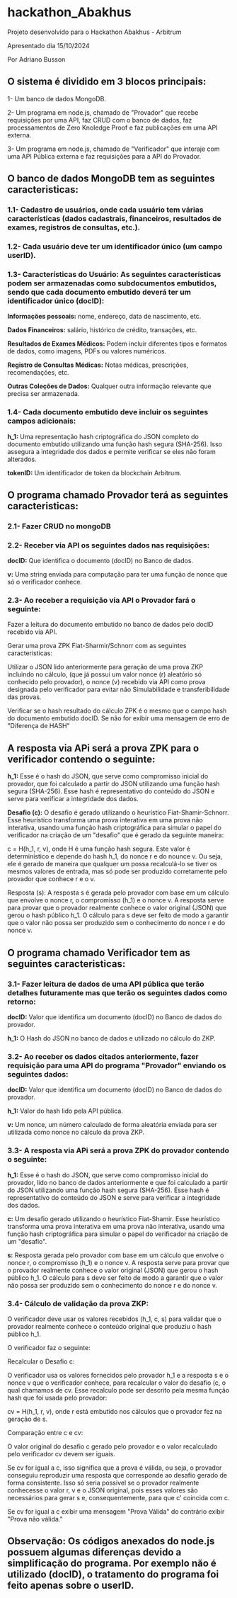 # hackathon_Abakhus
Projeto desenvolvido para o Hackathon Abakhus - Arbitrum

Apresentado dia 15/10/2024

Por Adriano Busson


## O sistema é dividido em 3 blocos principais:
1- Um banco de dados MongoDB.

2- Um programa em node.js, chamado de "Provador" que recebe requisições por uma API, faz CRUD com o banco de dados, faz processamentos de Zero Knoledge Proof e faz publicações em uma API externa.

3- Um programa em node.js, chamado de "Verificador" que interaje com uma API Pública externa e faz requisições para a API do Provador.

## O banco de dados MongoDB tem as seguintes caracteristicas:
### 1.1- Cadastro de usuários, onde cada usuário tem várias características (dados cadastrais, financeiros, resultados de exames, registros de consultas, etc.).
### 1.2- Cada usuário deve ter um identificador único (um campo userID).
### 1.3- Características do Usuário: As seguintes características podem ser armazenadas como subdocumentos embutidos, sendo que cada documento embutido deverá ter um identificador único (docID):
**Informações pessoais:** nome, endereço, data de nascimento, etc.

**Dados Financeiros:** salário, histórico de crédito, transações, etc.

**Resultados de Exames Médicos:** Podem incluir diferentes tipos e formatos de dados, como imagens, PDFs ou valores numéricos.

**Registro de Consultas Médicas:** Notas médicas, prescrições, recomendações, etc.

**Outras Coleções de Dados:** Qualquer outra informação relevante que precisa ser armazenada.

### 1.4- Cada documento embutido deve incluir os seguintes campos adicionais:

**h_1:** Uma representação hash criptográfica do JSON completo do documento embutido utilizando uma função hash segura (SHA-256). Isso assegura a integridade dos dados e permite verificar se eles não foram alterados.

**tokenID:** Um identificador de token da blockchain Arbitrum.

## O programa chamado Provador terá as seguintes caracteristicas:

### 2.1- Fazer CRUD no mongoDB

### 2.2- Receber via API os seguintes dados nas requisições:

**docID:** Que identifica o documento (docID) no Banco de dados.

**v:** Uma string enviada para computação para ter uma função de nonce que só o verificador conhece.

### 2.3- Ao receber a requisição via API o Provador fará o seguinte:

Fazer a leitura do documento embutido no banco de dados pelo docID recebido via API.

Gerar uma prova ZPK Fiat-Sharmir/Schnorr com as seguintes caracteristicas:

Utilizar o JSON lido anteriormente para geração de uma prova ZKP incluindo no cálculo, (que já possui um valor nonce (r) aleatório só conhecido pelo provador), o nonce (v) recebido via API como prova designada pelo verificador para evitar não Simulabilidade e transferibilidade das provas. 

Verificar se o hash resultado do cálculo ZPK é o mesmo que o campo hash do documento embutido docID. Se não for exibir uma mensagem de erro de "Diferença de HASH"

## A resposta via APi será a prova ZPK para o verificador contendo o seguinte:

**h_1:** Esse é o hash do JSON, que serve como compromisso inicial do provador, que foi calculado a partir do JSON utilizando uma função hash segura (SHA-256). Esse hash é representativo do conteúdo do JSON e serve para verificar a integridade dos dados.

**Desafio (c):** O desafio é gerado utilizando o heurístico Fiat-Shamir-Schnorr. Esse heurístico transforma uma prova interativa em uma prova não interativa, usando uma função hash criptográfica para simular o papel do verificador na criação de um "desafio" que é gerado da seguinte maneira:

c = H(h_1, r, v), onde H é uma função hash segura. Este valor é determinístico e depende do hash h_1, do nonce r e do nounce v. Ou seja, ele é gerado de maneira que qualquer um possa recalculá-lo se tiver os mesmos valores de entrada, mas só pode ser produzido corretamente pelo provador que conhece r e o v.

Resposta (s):  A resposta s é gerada pelo provador com base em um cálculo que envolve o nonce r, o compromisso (h_1) e o nonce v. A resposta serve para provar que o provador realmente conhece o valor original (JSON) que gerou o hash público h_1. O cálculo para s deve ser feito de modo a garantir que o valor não possa ser produzido sem o conhecimento do nonce r e do nonce v.
 
## O programa chamado Verificador tem as seguintes caracteristicas:

### 3.1- Fazer leitura de dados de uma API pública que terão detalhes futuramente mas que terão os seguintes dados como retorno:

**docID:** Valor que identifica um documento (docID) no Banco de dados do provador.

**h_1:** O Hash do JSON no banco de dados e utilizado no cálculo do ZKP.

### 3.2- Ao receber os dados citados anteriormente, fazer requisição para uma API do programa "Provador" enviando os seguintes dados:

**docID:** Valor que identifica um documento (docID) no Banco de dados do provador.

**h_1:** Valor do hash lido pela API pública.

**v:** Um nonce, um número calculado de forma aleatória enviada para ser utilizada como nonce no cálculo da prova ZKP.

### 3.3- A resposta via APi será a prova ZPK do provador contendo o seguinte:

**h_1:** Esse é o hash do JSON, que serve como compromisso inicial do provador, lido no banco de dados anteriormente e que foi calculado a partir do JSON utilizando uma função hash segura (SHA-256). Esse hash é representativo do conteúdo do JSON e serve para verificar a integridade dos dados.

**c:** Um desafio gerado utilizando o heurístico Fiat-Shamir. Esse heurístico transforma uma prova interativa em uma prova não interativa, usando uma função hash criptográfica para simular o papel do verificador na criação de um "desafio".

**s:** Resposta gerada pelo provador com base em um cálculo que envolve o nonce r, o compromisso (h_1) e o nonce v. A resposta serve para provar que o provador realmente conhece o valor original (JSON) que gerou o hash público h_1. O cálculo para s deve ser feito de modo a garantir que o valor não possa ser produzido sem o conhecimento do nonce r e do nonce v.

### 3.4- Cálculo de validação da prova ZKP:

O verificador deve usar os valores recebidos (h_1, c, s) para validar que o provador realmente conhece o conteúdo original que produziu o hash público h_1.

O verificador faz o seguinte:

Recalcular o Desafio c:

O verificador usa os valores fornecidos pelo provador h_1 e a resposta s e o nonce v que o verificador conhece, para recalcular o valor do desafio (c, o qual chamamos de cv. Esse recalculo pode ser descrito pela mesma função hash que foi usada pelo provador:

cv = H(h_1, r, v), onde r está embutido nos cálculos que o provador fez na geração de s.

Comparação entre c e cv:

O valor original do desafio c gerado pelo provador e o valor recalculado pelo verificador cv devem ser iguais.

Se cv for igual a c, isso significa que a prova é válida, ou seja, o provador conseguiu reproduzir uma resposta que corresponde ao desafio gerado de forma consistente. Isso só seria possível se o provador realmente conhecesse o valor r, v e o JSON original, pois esses valores são necessários para gerar s e, consequentemente, para que c' coincida com c. 

Se cv for igual a c exibir uma mensagem "Prova Válida" do contrário exibir "Prova não válida."


## Observação: Os códigos anexados do node.js possuem algumas diferenças devido a simplificação do programa. Por exemplo não é utilizado (docID), o tratamento do programa foi feito apenas sobre o userID.

